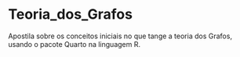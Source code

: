 # Teoria_dos_Grafos
Apostila sobre os conceitos iniciais no que tange a teoria dos Grafos, usando o pacote Quarto na linguagem R.

